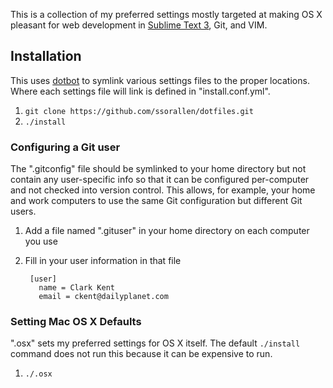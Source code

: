 This is a collection of my preferred settings mostly targeted at making
OS X pleasant for web development in [Sublime Text 3](http://www.sublimetext.com/3),
Git, and VIM.

## Installation

This uses [dotbot](https://github.com/anishathalye/dotbot) to symlink
various settings files to the proper locations. Where each settings file
will link is defined in "install.conf.yml".

1. `git clone https://github.com/ssorallen/dotfiles.git`
2. `./install`

### Configuring a Git user

The ".gitconfig" file should be symlinked to your home directory but not contain
any user-specific info so that it can be configured per-computer and not checked
into version control. This allows, for example, your home and work computers to
use the same Git configuration but different Git users.

1. Add a file named ".gituser" in your home directory on each computer you use
2. Fill in your user information in that file

        [user]
          name = Clark Kent
          email = ckent@dailyplanet.com

### Setting Mac OS X Defaults

".osx" sets my preferred settings for OS X itself. The default `./install`
command does not run this because it can be expensive to run.

1. `./.osx`
